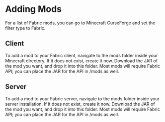 # Adding Mods

For a list of Fabric mods, you can go to Minecraft CurseForge and set the filter type to Fabric.

## Client

To add a mod to your Fabric client, navigate to the mods folder inside your Minecraft directory. If it does not exist, create it now. Download the JAR of the mod you want, and drop it into this folder. Most mods will require Fabric API; you can place the JAR for the API in /mods as well.

## Server

To add a mod to your Fabric server, navigate to the mods folder inside your server installation. If it does not exist, create it now. Download the JAR of the mod you want, and drop it into this folder. Most mods will require Fabric API; you can place the JAR for the API in /mods as well.

